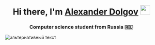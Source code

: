 <h1 align="center">Hi there, I'm <a href="https://daniilshat.ru/" target="_blank">Alexander Dolgov</a> 
<img src="https://github.com/blackcater/blackcater/raw/main/images/Hi.gif" height="32"/></h1>
<h3 align="center">Computer science student from Russia 🇷🇺</h3>
<img src="C:\Users\User\Downloads\fdf.jpg" alt="альтернативный текст">
